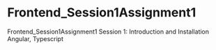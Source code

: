 # Frontend_Session1Assignment1
Frontend_Session1Assignment1 Session 1: Introduction and Installation Angular, Typescript
